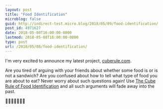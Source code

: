 ```yaml
---
layout: post
title: "Food Identification"
microblog: false
guid: http://indirect-test.micro.blog/2018/05/09/food-identification/
post_id: 4971627
date: 2018-05-08T16:00:00-0800
lastmod: 2018-05-08T16:00:00-0800
type: post
url: /2018/05/08/food-identification/
---
```

I'm very excited to announce my latest project, [cuberule.com](http://cuberule.com).

Are you tired of arguing with your friends about whether some food is or is not a sandwich? Are you confused about how to tell what type of food you are about to eat? Never worry about such questions again! Use [The Cube Rule of Food Identification](http://cuberule.com) and all such arguments will fade away into the past.

🍞🥪🌮🌯🥙🥟🥗
